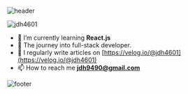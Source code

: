 ![header](https://capsule-render.vercel.app/api?type=waving&color=0:134E5E,100:71B280&height=220&section=header&text=DongHyun%20Jung&fontSize=65&fontColor=eef2f3&animation=fadeIn&descAlignY=30)

<p align="left"> <img src="https://komarev.com/ghpvc/?username=jdh4601&label=Profile%20views&color=0e75b6&style=flat" alt="jdh4601" /> </p>

- 🌱 I’m currently learning **React.js**
- 🚀 The journey into full-stack developer.
- 📝 I regularly write articles on [https://velog.io/@jdh4601](https://velog.io/@jdh4601)
- 📫 How to reach me **jdh9490@gmail.com**

![footer](https://capsule-render.vercel.app/api?type=waving&color=0:134E5E,100:71B280&height=160&section=footer)

